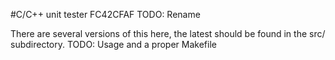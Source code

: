 #C/C++ unit tester FC42CFAF
TODO: Rename

There are several versions of this here, the latest should be found in the src/ subdirectory. 
TODO: Usage and a proper Makefile 
